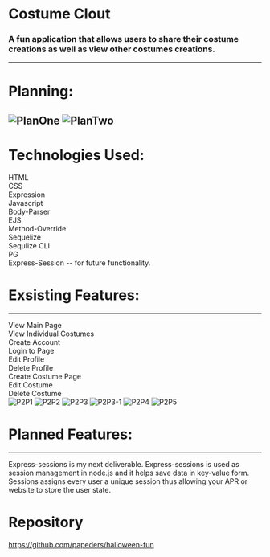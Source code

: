 # Costume Clout <br>
### A fun application that allows users to share their costume creations as well as view other costumes creations.
-------------------------------------------------------------------------------------------------------------------------------------
 # Planning:
![PlanOne](https://user-images.githubusercontent.com/82845381/119997489-65918500-bf95-11eb-9fa7-de1799691df2.jpg)
![PlanTwo](https://user-images.githubusercontent.com/82845381/119997494-662a1b80-bf95-11eb-8def-75e049c2d1b2.jpg)
-------------------------------------------------------------------------------------------------------------------------------------
# Technologies Used:
HTML <br>
CSS <br>
Expression <br>
Javascript <br>
Body-Parser <br>
EJS <br>
Method-Override <br>
Sequelize <br>
Sequlize CLI <br>
PG <br>
Express-Session -- for future functionality.

# Exsisting Features:
-------------------------------------------------------------------------------------------------------------------------------------
View Main Page <br>
View Individual Costumes <br>
Create Account <br>
Login to Page <br>
Edit Profile <br>
Delete Profile <br>
Create Costume Page <br>
Edit Costume <br>
Delete Costume <br>
![P2P1](https://user-images.githubusercontent.com/82845381/119999745-aee2d400-bf97-11eb-88be-202b8d6e4242.jpg)
![P2P2](https://user-images.githubusercontent.com/82845381/119999665-9a064080-bf97-11eb-8eb5-fb025750774e.jpg)
![P2P3](https://user-images.githubusercontent.com/82845381/119999668-9b376d80-bf97-11eb-8841-a9fbcfac3630.jpg)
![P2P3-1](https://user-images.githubusercontent.com/82845381/119999677-9c689a80-bf97-11eb-8309-15f0cbec8731.jpg)
![P2P4](https://user-images.githubusercontent.com/82845381/119999682-9e325e00-bf97-11eb-85fe-bd47a6654994.jpg)
![P2P5](https://user-images.githubusercontent.com/82845381/119999688-9f638b00-bf97-11eb-9a53-fb58b13c1ac2.jpg)

# Planned Features:
---------------------------------------------------------------------------------------------------------------------------------------
Express-sessions is my next deliverable. Express-sessions is used as session management in node.js and it helps save data in key-value form. Sessions assigns every user a unique session thus allowing your APR or website to store the user state. 

# Repository 
https://github.com/papeders/halloween-fun

